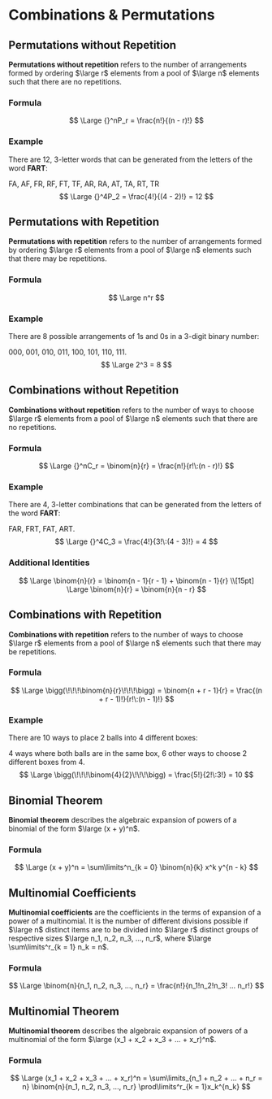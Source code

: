 # Combinations & Permutations

## Permutations without Repetition

**Permutations without repetition** refers to the number of arrangements formed by ordering $\large r$ elements from a pool of $\large n$ elements such that there are no repetitions.

### Formula

$$
\Large {}^nP_r = \frac{n!}{(n - r)!}
$$

### Example

There are 12, 3-letter words that can be generated from the letters of the word **FART**:

FA, AF, FR, RF, FT, TF, AR, RA, AT, TA, RT, TR
$$
\Large {}^4P_2 = \frac{4!}{(4 - 2)!} = 12
$$

## Permutations with Repetition

**Permutations with repetition** refers to the number of arrangements formed by ordering $\large r$ elements from a pool of $\large n$ elements such that there may be repetitions.

### Formula

$$
\Large n^r
$$

### Example

There are 8 possible arrangements of 1s and 0s in a 3-digit binary number:

000, 001, 010, 011, 100, 101, 110, 111.
$$
\Large 2^3 = 8
$$

## Combinations without Repetition

**Combinations without repetition** refers to the number of ways to choose $\large r$ elements from a pool of $\large n$ elements such that there are no repetitions.

### Formula

$$
\Large {}^nC_r = \binom{n}{r} = \frac{n!}{r!\:(n - r)!}
$$

### Example

There are 4, 3-letter combinations that can be generated from the letters of the word **FART**:

FAR, FRT, FAT, ART.
$$
\Large {}^4C_3 = \frac{4!}{3!\:(4 - 3)!} = 4
$$

### Additional Identities

$$
\Large \binom{n}{r} = \binom{n - 1}{r - 1} + \binom{n - 1}{r} \\[15pt]
\Large \binom{n}{r} = \binom{n}{n - r}
$$

## Combinations with Repetition

**Combinations with repetition** refers to the number of ways to choose $\large r$ elements from a pool of $\large n$ elements such that there may be repetitions.

### Formula

$$
\Large \bigg(\!\!\!\binom{n}{r}\!\!\!\bigg) = \binom{n + r - 1}{r} = \frac{(n + r - 1)!}{r!\:(n - 1)!}
$$

### Example

There are 10 ways to place 2 balls into 4 different boxes:

4 ways where both balls are in the same box, 6 other ways to choose 2 different boxes from 4.
$$
\Large \bigg(\!\!\!\binom{4}{2}\!\!\!\bigg) = \frac{5!}{2!\:3!} = 10
$$

## Binomial Theorem

**Binomial theorem** describes the algebraic expansion of powers of a binomial of the form $\large (x + y)^n$.

### Formula

$$
\Large (x + y)^n = \sum\limits^n_{k = 0} \binom{n}{k} x^k y^{n - k}
$$

## Multinomial Coefficients

**Multinomial coefficients** are the coefficients in the terms of expansion of a power of a multinomial. It is the number of different divisions possible if $\large n$ distinct items are to be divided into $\large r$ distinct groups of respective sizes $\large n_1, n_2, n_3, ..., n_r$, where $\large \sum\limits^r_{k = 1} n_k = n$.

### Formula

$$
\Large \binom{n}{n_1, n_2, n_3, ..., n_r} = \frac{n!}{n_1!n_2!n_3! ... n_r!}
$$

## Multinomial Theorem

**Multinomial theorem** describes the algebraic expansion of powers of a multinomial of the form $\large (x_1 + x_2 + x_3 + ... + x_r)^n$.

### Formula

$$
\Large (x_1 + x_2 + x_3 + ... + x_r)^n = \sum\limits_{n_1 + n_2 + ... + n_r = n} \binom{n}{n_1, n_2, n_3, ..., n_r} \prod\limits^r_{k = 1}x_k^{n_k}
$$
